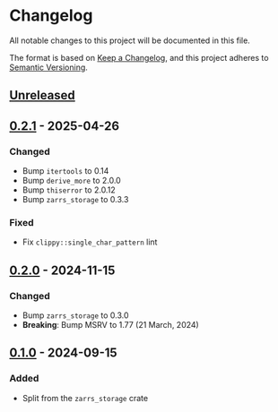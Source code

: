 # Changelog

All notable changes to this project will be documented in this file.

The format is based on [Keep a Changelog](https://keepachangelog.com/en/1.0.0/),
and this project adheres to [Semantic Versioning](https://semver.org/spec/v2.0.0.html).

## [Unreleased]

## [0.2.1] - 2025-04-26

### Changed
- Bump `itertools` to 0.14
- Bump `derive_more` to 2.0.0
- Bump `thiserror` to 2.0.12
- Bump `zarrs_storage` to 0.3.3

### Fixed
- Fix `clippy::single_char_pattern` lint

## [0.2.0] - 2024-11-15

### Changed
 - Bump `zarrs_storage` to 0.3.0
 - **Breaking**: Bump MSRV to 1.77 (21 March, 2024)

## [0.1.0] - 2024-09-15

### Added
 - Split from the `zarrs_storage` crate

[unreleased]: https://github.com/LDeakin/zarrs/compare/zarrs_filesystem-v0.2.1...HEAD
[0.2.1]: https://github.com/LDeakin/zarrs/releases/tag/zarrs_filesystem-v0.2.1
[0.2.0]: https://github.com/LDeakin/zarrs/releases/tag/zarrs_filesystem-v0.2.0
[0.1.0]: https://github.com/LDeakin/zarrs/releases/tag/zarrs_filesystem-v0.1.0
